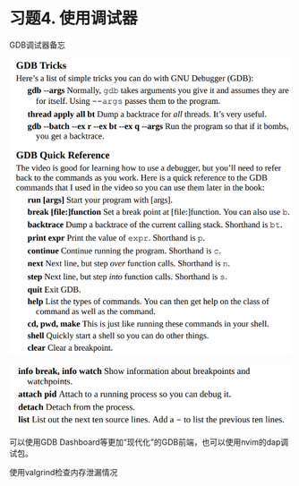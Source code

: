 # 习题4. 使用调试器

GDB调试器备忘

![Untitled](IMAGE/Untitled.png)

![Untitled](IMAGE/Untitled%201.png)

可以使用GDB Dashboard等更加“现代化”的GDB前端，也可以使用nvim的dap调试包。

使用valgrind检查内存泄漏情况
